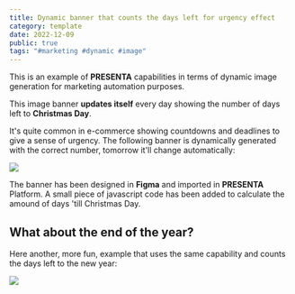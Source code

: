 ```yaml
---
title: Dynamic banner that counts the days left for urgency effect
category: template
date: 2022-12-09
public: true
tags: "#marketing #dynamic #image"
---
```


This is an example of **PRESENTA** capabilities in terms of dynamic  image generation for marketing automation purposes.

This image banner **updates itself** every day showing the number of days left to **Christmas Day**.

It's quite common in e-commerce showing countdowns and deadlines to give a sense of urgency. The following banner is dynamically generated with the correct number, tomorrow it'll change automatically:

![](https://daily.presenta.workers.dev/zGywhb2oJn:9EkHZtCNQ)

The banner has been designed in **Figma** and imported in **PRESENTA** Platform. A small piece of javascript code has been added to calculate the amound of days 'till Christmas Day.

## What about the end of the year?

Here another, more fun, example that uses the same capability and counts the days left to the new year:

![](https://daily.presenta.workers.dev/GhZD3MDlBN:JKcrizHeI)